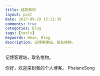 ```yaml
---
title: 格物致知
layout: post
date: 2017-09-29 15:11:39
comments: true
categories: Blog
tags: [tools]
keywords: Hexo, Blog
description: 记博客建站，取名格物。
---
```


记博客建站，取名格物。
<!--more--> 

你好，欢迎来到我的个人博客。
                      PhalanxSong